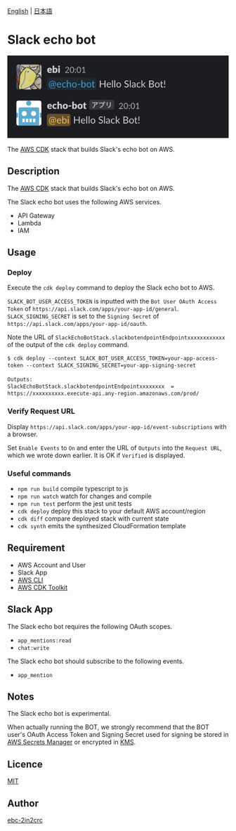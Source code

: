 [English](README.md) | [日本語](README_ja.md)

# Slack echo bot

![Screenshots](https://raw.githubusercontent.com/ebc-2in2crc/slack-echo-bot/master/images/screenshot.png)

The [AWS CDK](https://aws.amazon.com/cdk/) stack that builds Slack's echo bot on AWS.

## Description

The [AWS CDK](https://aws.amazon.com/cdk/) stack that builds Slack's echo bot on AWS.

The Slack echo bot uses the following AWS services.

- API Gateway
- Lambda
- IAM

## Usage

### Deploy

Execute the `cdk deploy` command to deploy the Slack echo bot to AWS.

`SLACK_BOT_USER_ACCESS_TOKEN` is inputted with the `Bot User OAuth Access Token` of `https://api.slack.com/apps/your-app-id/general`.
`SLACK_SIGNING_SECRET` is set to the `Signing Secret` of `https://api.slack.com/apps/your-app-id/oauth`.

Note the URL of `SlackEchoBotStack.slackbotendpointEndpointxxxxxxxxxxxx` of the output of the `cdk deploy` command.

```
$ cdk deploy --context SLACK_BOT_USER_ACCESS_TOKEN=your-app-access-token --context SLACK_SIGNING_SECRET=your-app-signing-secret

Outputs:
SlackEchoBotStack.slackbotendpointEndpointxxxxxxxx  = https://xxxxxxxxxx.execute-api.any-region.amazonaws.com/prod/
```

### Verify Request URL

Display `https://api.slack.com/apps/your-app-id/event-subscriptions` with a browser.

Set `Enable Events` to `On` and enter the URL of `Outputs` into the `Request URL`, which we wrote down earlier.
It is OK if `Verified` is displayed.

### Useful commands

- `npm run build`   compile typescript to js
- `npm run watch`   watch for changes and compile
- `npm run test`    perform the jest unit tests
- `cdk deploy`      deploy this stack to your default AWS account/region
- `cdk diff`        compare deployed stack with current state
- `cdk synth`       emits the synthesized CloudFormation template

## Requirement

- AWS Account and User
- Slack App
- [AWS CLI](https://docs.aws.amazon.com/cli/index.html)
- [AWS CDK Toolkit](https://github.com/aws/aws-cdk)

## Slack App

The Slack echo bot requires the following OAuth scopes.

- `app_mentions:read`
- `chat:write`

The Slack echo bot should subscribe to the following events.

- `app_mention`

## Notes

The Slack echo bot is experimental.

When actually running the BOT, we strongly recommend that the BOT user's OAuth Access Token and Signing Secret used for signing be stored in [AWS Secrets Manager](https://aws.amazon.com/secrets-manager/) or encrypted in [KMS](https://aws.amazon.com/kms/).

## Licence

[MIT](https://github.com/ebc-2in2crc/slack-echo-bot/blob/master/LICENSE)

## Author

[ebc-2in2crc](https://github.com/ebc-2in2crc)
